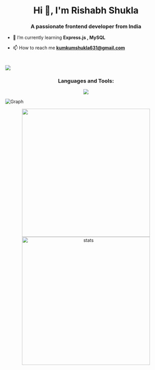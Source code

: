 <h1 align="center">Hi 👋, I'm Rishabh Shukla</h1>
<h3 align="center">A passionate frontend developer from India</h3>

- 🌱 I’m currently learning **Express.js , MySQL**

- 📫 How to reach me **kumkumshukla631@gmail.com**

#



![](https://github.com/PulkitSinghDev/PulkitSinghDev/blob/main/footer.png)





<h3 align="center">Languages and Tools:</h3>
<p align="center">
<img src="https://skillicons.dev/icons?i=html,css,js,figma,nodejs,pug,css,bootstrap,git,mysql" >
</p>

<p> <img align="center" src="https://github-readme-activity-graph.cyclic.app/graph?username=rishabh02dev&bg_color=050505&color=a694ff&line=9f85ff&point=00ff1e&area=true&hide_border=true" alt="Graph" /></p>



<div align='center' width="6rem">
    <img   width="400px" src="https://github-readme-stats.vercel.app/api?username=rishabh02dev&theme=jolly&show_icons=true"/>
    <img  width="400px" src="https://github-readme-streak-stats.herokuapp.com?user=rishabh02dev&theme=jolly&border_radius=5" alt= "stats"/>
</div>





